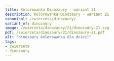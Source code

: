 ```yaml
---
title: Kolorowanka Dinozaury - wariant 21
description: Kolorowanka Dinozaury - wariant 21
canonical: /zwierzeta/dinozaury/
variant_of: dinozaury
image: /zwierzeta/dinozaury/21/dinozaury-21.svg
pdf: /zwierzeta/dinozaury/21/dinozaury-21.pdf
alt: "dinozaury kolorowanka dla dzieci"
tags:
- zwierzeta
- dinozaury
---
```


